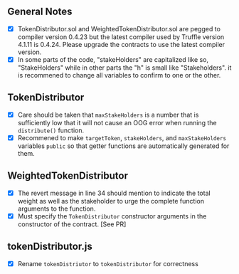 General Notes
-------------
- [x] TokenDistributor.sol and WeightedTokenDistributor.sol are pegged to compiler
version 0.4.23 but the latest compiler used by Truffle version 4.1.11 is
0.4.24. Please upgrade the contracts to use the latest compiler version.  
- [x] In some parts of the code, "stakeHolders" are capitalized like so, "StakeHolders"
while in other parts the "h" is small like "Stakeholders". it is recommened
to change all variables to confirm to one or the other.

TokenDistributor
----------------

- [x] Care should be taken that `maxStakeHolders` is a number that is
sufficiently low that it will not cause an OOG error when running the
`distribute()` function.  
- [x] Recommened to make `targetToken`, `stakeHolders`, and `maxStakeHolders`
variables `public` so that getter functions are automatically generated for them.

WeightedTokenDistributor
------------------------

- [x] The revert message in line 34 should mention to indicate the total
weight as well as the stakeholder to urge the complete function arguments
to the function.  
- [x] Must specify the `TokenDistributor` constructor arguments in the constructor
of the contract. [See PR]

tokenDistributor.js
-------------------

- [x] Rename `tokenDistriutor` to `tokenDistributor` for correctness

